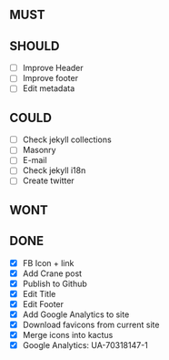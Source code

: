 ## MUST

## SHOULD
- [ ] Improve Header
- [ ] Improve footer
- [ ] Edit metadata

## COULD
- [ ] Check jekyll collections
- [ ] Masonry
- [ ] E-mail
- [ ] Check jekyll i18n
- [ ] Create twitter

## WONT

## DONE
- [X] FB Icon + link
- [X] Add Crane post
- [X] Publish to Github
- [X] Edit Title
- [X] Edit Footer
- [X] Add Google Analytics to site
- [X] Download favicons from current site
- [X] Merge icons into kactus
- [X] Google Analytics: UA-70318147-1
